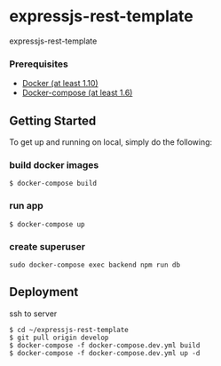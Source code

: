# expressjs-rest-template

expressjs-rest-template

### Prerequisites

- [Docker (at least 1.10)](https://www.docker.com/)
- [Docker-compose (at least 1.6)](https://docs.docker.com/compose/install/)

## Getting Started

To get up and running on local, simply do the following:
### build docker images
    $ docker-compose build
### run app
    $ docker-compose up
### create superuser
    sudo docker-compose exec backend npm run db

## Deployment

ssh to server

    $ cd ~/expressjs-rest-template
    $ git pull origin develop
    $ docker-compose -f docker-compose.dev.yml build
    $ docker-compose -f docker-compose.dev.yml up -d
